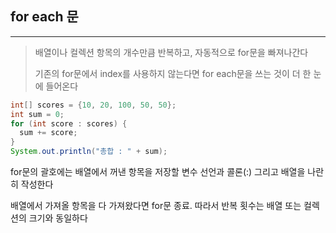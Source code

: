 ## for each 문
---

> 배열이나 컬렉션 항목의 개수만큼 반복하고, 자동적으로 for문을 빠져나간다
>
> 기존의 for문에서 index를 사용하지 않는다면 for each문을 쓰는 것이 더 한 눈에 들어온다


```java
int[] scores = {10, 20, 100, 50, 50};
int sum = 0;
for (int score : scores) {
  sum += score;
}
System.out.println("총합 : " + sum);
```

for문의 괄호에는 배열에서 꺼낸 항목을 저장할 변수 선언과 콜론(:) 그리고 배열을 나란히 작성한다

배열에서 가져올 항목을 다 가져왔다면 for문 종료. 따라서 반복 횟수는 배열 또는 컬렉션의 크기와 동일하다
